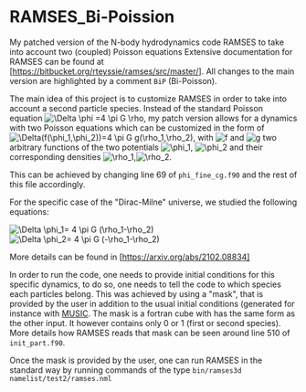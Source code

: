 # RAMSES_Bi-Poission
My patched version of the N-body hydrodynamics code RAMSES to take into account two (coupled) Poisson equations
Extensive documentation for RAMSES can be found at [https://bitbucket.org/rteyssie/ramses/src/master/]. All changes to the main version are highlighted by a comment ```BiP``` (Bi-Poisson).

The main idea of this project is to customize RAMSES in order to take into account a second particle species.
Instead of the standard Poisson equation <img src="https://latex.codecogs.com/svg.latex?\Delta&space;\phi&space;=4&space;\pi&space;G&space;\rho" title="\Delta \phi =4 \pi G \rho" />, my patch version allows for a dynamics with two Poisson equations which can be customized in the form of <img src="https://latex.codecogs.com/svg.latex?\Delta(f(\phi_1,\phi_2))=4&space;\pi&space;G&space;g(\rho_1,\rho_2)" title="\Delta(f(\phi_1,\phi_2))=4 \pi G g(\rho_1,\rho_2)" />, with <img src="https://latex.codecogs.com/svg.latex?f" title="f" /> and <img src="https://latex.codecogs.com/svg.latex?g" title="g" /> two arbitrary functions of the two potentials <img src="https://latex.codecogs.com/svg.latex?\phi_1" title="\phi_1" />, <img src="https://latex.codecogs.com/svg.latex?\phi_2" title="\phi_2" /> and their corresponding densities <img src="https://latex.codecogs.com/svg.latex?\rho_1" title="\rho_1" />,<img src="https://latex.codecogs.com/svg.latex?\rho_2" title="\rho_2" />.

This can be achieved by changing line 69 of ``phi_fine_cg.f90`` and the rest of this file accordingly.

For the specific case of the "Dirac-Milne" universe, we studied the following equations:

<img src="https://latex.codecogs.com/svg.latex?\Delta&space;\phi_1=&space;4&space;\pi&space;G&space;(\rho_1-\rho_2)" title="\Delta \phi_1= 4 \pi G (\rho_1-\rho_2)" />

<img src="https://latex.codecogs.com/svg.latex?\Delta&space;\phi_2=&space;4&space;\pi&space;G&space;(-\rho_1-\rho_2)" title="\Delta \phi_2= 4 \pi G (-\rho_1-\rho_2)" />

More details can be found in [https://arxiv.org/abs/2102.08834]

In order to run the code, one needs to provide initial conditions for this specific dynamics, to do so, one needs to tell the code to which species each particles belong. This was achieved by using a "mask", that is provided by the user in addition to the usual initial conditions (generated for instance with [MUSIC](https://www-n.oca.eu/ohahn/MUSIC/). The mask is a fortran cube with has the same form as the other input. It however contains only 0 or 1 (first or second species). More details how RAMSES reads that mask can be seen around line 510 of ``init_part.f90``.

Once the mask is provided by the user, one can run RAMSES in the standard way by running commands of the type ``bin/ramses3d namelist/test2/ramses.nml``
